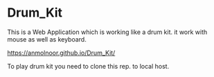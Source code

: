 # Drum_Kit
This is a Web Application which is working like a drum kit. it work with mouse as well as keyboard.

https://anmolnoor.github.io/Drum_Kit/

To play drum kit you need to clone this rep. to local host.
